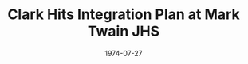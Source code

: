--- 
draft: false
docset: how-did-nyc-segregate
bundle: school-governance-democratic-control
title: Clark Hits Integration Plan at Mark Twain JHS
featured: clark-hits-integration-plan.jpg
featuredAlt: Newspaper clipping
layout: "tc-single"
hasContentInGallery: true
date: 1974-07-27
--- 